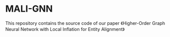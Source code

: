 # MALI-GNN
This repository contains the source code of our paper 《Higher-Order Graph Neural Network with Local Inflation for Entity Alignment》
